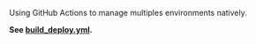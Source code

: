 Using GitHub Actions to manage multiples environments natively.

**See [build_deploy.yml](.github/workflows/build_deploy.yml).**
